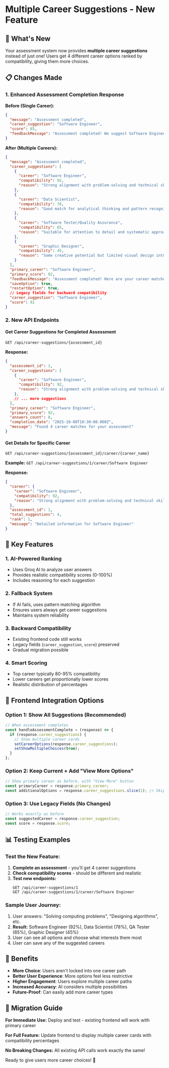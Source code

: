 # Multiple Career Suggestions - New Feature

## 🎉 What's New

Your assessment system now provides **multiple career suggestions** instead of just one! Users get 4 different career options ranked by compatibility, giving them more choices.

## 📋 Changes Made

### 1. Enhanced Assessment Completion Response

**Before (Single Career):**
```json
{
  "message": "Assessment completed",
  "career_suggestion": "Software Engineer",
  "score": 85,
  "feedbackMessage": "Assessment completed! We suggest Software Engineer with 85% confidence."
}
```

**After (Multiple Careers):**
```json
{
  "message": "Assessment completed",
  "career_suggestions": [
    {
      "career": "Software Engineer",
      "compatibility": 92,
      "reason": "Strong alignment with problem-solving and technical skills"
    },
    {
      "career": "Data Scientist", 
      "compatibility": 78,
      "reason": "Good match for analytical thinking and pattern recognition"
    },
    {
      "career": "Software Tester/Quality Assurance",
      "compatibility": 65,
      "reason": "Suitable for attention to detail and systematic approach"
    },
    {
      "career": "Graphic Designer",
      "compatibility": 45,
      "reason": "Some creative potential but limited visual design interest"
    }
  ],
  "primary_career": "Software Engineer",
  "primary_score": 92,
  "feedbackMessage": "Assessment completed! Here are your career matches:",
  "saveOption": true,
  "restartOption": true,
  // Legacy fields for backward compatibility
  "career_suggestion": "Software Engineer",
  "score": 92
}
```

### 2. New API Endpoints

#### Get Career Suggestions for Completed Assessment
```
GET /api/career-suggestions/{assessment_id}
```

**Response:**
```json
{
  "assessment_id": 1,
  "career_suggestions": [
    {
      "career": "Software Engineer",
      "compatibility": 92,
      "reason": "Strong alignment with problem-solving and technical skills"
    },
    // ... more suggestions
  ],
  "primary_career": "Software Engineer",
  "primary_score": 92,
  "answers_count": 8,
  "completion_date": "2025-10-08T10:30:00.000Z",
  "message": "Found 4 career matches for your assessment"
}
```

#### Get Details for Specific Career
```
GET /api/career-suggestions/{assessment_id}/career/{career_name}
```

**Example:** `GET /api/career-suggestions/1/career/Software Engineer`

**Response:**
```json
{
  "career": {
    "career": "Software Engineer",
    "compatibility": 92,
    "reason": "Strong alignment with problem-solving and technical skills"
  },
  "assessment_id": 1,
  "total_suggestions": 4,
  "rank": 1,
  "message": "Detailed information for Software Engineer"
}
```

## 🎯 Key Features

### 1. **AI-Powered Ranking**
- Uses Groq AI to analyze user answers
- Provides realistic compatibility scores (0-100%)
- Includes reasoning for each suggestion

### 2. **Fallback System**
- If AI fails, uses pattern matching algorithm
- Ensures users always get career suggestions
- Maintains system reliability

### 3. **Backward Compatibility**
- Existing frontend code still works
- Legacy fields (`career_suggestion`, `score`) preserved
- Gradual migration possible

### 4. **Smart Scoring**
- Top career typically 80-95% compatibility
- Lower careers get proportionally lower scores
- Realistic distribution of percentages

## 🔧 Frontend Integration Options

### Option 1: Show All Suggestions (Recommended)
```javascript
// When assessment completes
const handleAssessmentComplete = (response) => {
  if (response.career_suggestions) {
    // Show multiple career cards
    setCareerOptions(response.career_suggestions);
    setShowMultipleChoices(true);
  }
};
```

### Option 2: Keep Current + Add "View More Options"
```javascript
// Show primary career as before, with "View More" button
const primaryCareer = response.primary_career;
const additionalOptions = response.career_suggestions.slice(1); // Skip first one
```

### Option 3: Use Legacy Fields (No Changes)
```javascript
// Works exactly as before
const suggestedCareer = response.career_suggestion;
const score = response.score;
```

## 📊 Testing Examples

### Test the New Feature:
1. **Complete an assessment** - you'll get 4 career suggestions
2. **Check compatibility scores** - should be different and realistic
3. **Test new endpoints:**
   ```bash
   GET /api/career-suggestions/1
   GET /api/career-suggestions/1/career/Software Engineer
   ```

### Sample User Journey:
1. User answers: "Solving computing problems", "Designing algorithms", etc.
2. **Result:** Software Engineer (92%), Data Scientist (78%), QA Tester (65%), Graphic Designer (45%)
3. User can see all options and choose what interests them most
4. User can save any of the suggested careers

## 🚀 Benefits

- **More Choice**: Users aren't locked into one career path
- **Better User Experience**: More options feel less restrictive  
- **Higher Engagement**: Users explore multiple career paths
- **Increased Accuracy**: AI considers multiple possibilities
- **Future-Proof**: Can easily add more career types

## 🔄 Migration Guide

**For Immediate Use:** Deploy and test - existing frontend will work with primary career

**For Full Feature:** Update frontend to display multiple career cards with compatibility percentages

**No Breaking Changes:** All existing API calls work exactly the same!

Ready to give users more career choices! 🎉